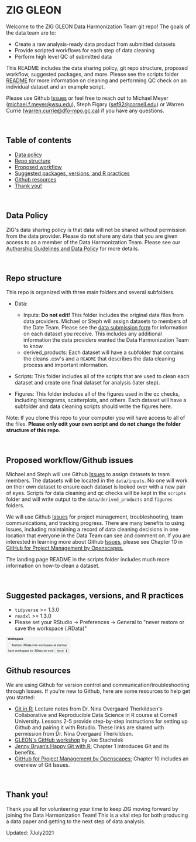 # ZIG GLEON

Welcome to the ZIG GLEON Data Harmonization Team git repo! The goals of the data team are to:

* Create a raw analysis-ready data product from submitted datasets
* Provide scripted workflows for each step of data cleaning
* Perform high level QC of submitted data

This README includes the data sharing policy, git repo structure, proposed workflow, suggested packages, and more. Please see the scripts folder [README](scripts/README.md) for more information on cleaning and performing QC check on an individual dataset and an example script. 

Please use Github [Issues](https://github.com/sfigary/GLEON_ZIG/issues) or feel free to reach out to Michael Meyer (michael.f.meyer@wsu.edu), Steph Figary (sef92@cornell.edu) or Warren Currie (warren.currie@dfo-mpo.gc.ca) if you have any questions.  

<br>

## Table of contents
* [Data policy](#data-policy)
* [Repo structure](#repo-structure)
* [Proposed workflow](#proposed-workflow)
* [Suggested packages, versions, and R practices](#suggested-packages-versions-and-R-practices)
* [Github resources](#github-resources)
* [Thank you!](#thank-you)

<br>

## Data Policy

ZIG's data sharing policy is that data will not be shared without permission from the data provider. Please do not share any data that you are given access to as a member of the Data Harmonization Team. Please see our [Authorship Guidelines and Data Policy](https://docs.google.com/document/d/1v-Wg50qSCBuFWXFg-B3PdfiEKz__8iJr3IeyCUpfKgU/edit?usp=sharing) for more details.

<br>

## Repo structure

This repo is organized with three main folders and several subfolders. 


* Data:
  + Inputs: **Do not edit!** This folder includes the original data files from data providers. Michael or Steph will assign datasets to  members of the Date Team. Please see the [data submission form](https://docs.google.com/spreadsheets/d/1QrXnV7tFMUeL_8aAWt7KZfKNVz0GH7NGw8LR8UsK-qw/edit?usp=sharing) for information on each dataset you receive. This includes any additional information the data providers wanted the Data Harmonization Team to know. 
  + derived_products: Each dataset will have a subfolder that contains the cleans .csv's and a `README` that describes the data cleaning process and important information. 

* Scripts: This folder includes all of the scripts that are used to clean each dataset and create one final dataset for analysis (later step). 

* Figures: This folder includes all of the figures used in the qc checks, including histograms, scatterplots, and others. Each dataset will have a subfolder and data cleaning scripts should write the figures here.

Note: If you clone this repo to your computer you will have access to all of the files. **Please only edit your own script and do not change the folder structure of this repo.**

<br>

## Proposed workflow/Github issues 

Michael and Steph will use Github [Issues](https://github.com/sfigary/GLEON_ZIG/issues) to assign datasets to team members. The datasets will be located in the `data/inputs`. No one will work on their own dataset to ensure each dataset is looked over with a new pair of eyes. Scripts for data cleaning and qc checks will be kept in the `scripts` folder and will write output to the `data/derived_products` and `figures` folders. 

We will use Github [Issues](https://github.com/sfigary/GLEON_ZIG/issues) for project management, troubleshooting, team communications, and tracking progress. There are many benefits to using Issues, including maintaining a record of data cleaning decisions in one location that everyone in the Data Team can see and comment on. If you are interested in learning more about Github [Issues](https://github.com/sfigary/GLEON_ZIG/issues), please see Chapter 10 in [GitHub for Project Management by Openscapes.](https://openscapes.github.io/series/github-issues.html)

The landing page README in the scripts folder includes much more information on how-to clean a dataset.

<br>

## Suggested packages, versions, and R practices

* `tidyverse` >= 1.3.0
* `readxl` >= 1.3.0
* Please set your RStudio -> Preferences -> General to "never restore or save the workspace (.RData)" 

<img src="RData.png" width="35%" height="35%">


<br>

## Github resources

We are using Github for version control and communication/troubleshooting through Issues. If you're new to Github, here are some resources to help get you started:

* [Git in R:](https://nt246.github.io/NTRES-6100-data-science/lesson2-rmarkdown-github.html) Lecture notes from Dr. Nina Overgaard Therkildsen's Collaborative and Reproducible Data Science in R course at Cornell University. Lessons 2-5 provide step-by-step instructions for setting up Github and pairing it with Rstudio. These links are shared with permission from Dr. Nina Overgaard Therkildsen.
* [GLEON's GitHub workshop](https://www.youtube.com/watch?v=B-FHx4l1BNU) by Joe Stachelek
* [Jenny Bryan’s Happy Git with R:](https://happygitwithr.com/big-picture.html) Chapter 1 introduces Git and its benefits.
* [GitHub for Project Management by Openscapes:](https://openscapes.github.io/series/github-issues.html) Chapter 10 includes an overview of Git Issues.

<br>

## Thank you!

Thank you all for volunteering your time to keep ZIG moving forward by joining the Data Harmonization Team! This is a vital step for both producing a data paper and getting to the next step of data analysis.

Updated: 7July2021